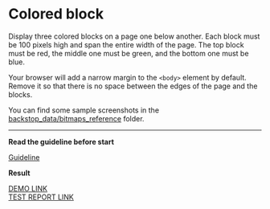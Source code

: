 # Colored block

Display three colored blocks on a page one below another. Each block
must be 100 pixels high and span the entire width of the page.
The top block must be red, the middle one must be green, and the bottom one
must be blue.

Your browser will add a narrow margin to the `<body>` element by default. Remove
it so that there is no space between the edges of the page and the blocks.

You can find some sample screenshots in the [backstop_data/bitmaps_reference](backstop_data/bitmaps_reference) folder.

---

**Read the guideline before start**

[Guideline](https://mate-academy.github.io/layout_task-guideline/)

**Result**

[ DEMO LINK](https://jka4.github.io/layout_colored-blocks/) <br>
[ TEST REPORT LINK](https://jka4.github.io/layout_colored-blocks/report/html_report/)
